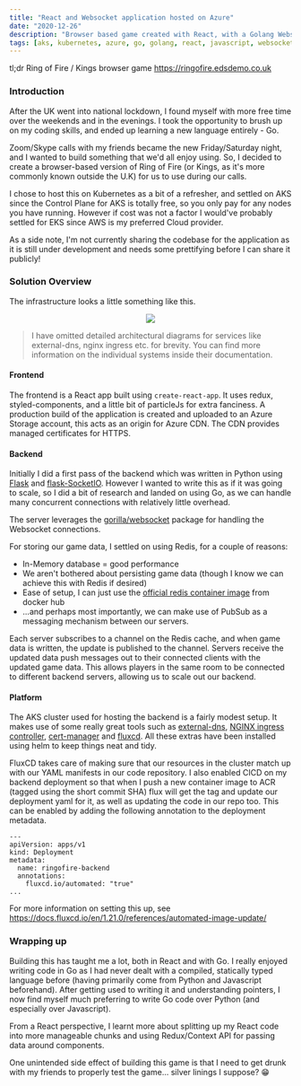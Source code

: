 ```yaml
---
title: "React and Websocket application hosted on Azure"
date: "2020-12-26"
description: "Browser based game created with React, with a Golang Websocket backend, hosted on Azure Kubernetes Service"
tags: [aks, kubernetes, azure, go, golang, react, javascript, websockets, redis]
---
```


tl;dr Ring of Fire / Kings browser game https://ringofire.edsdemo.co.uk

### Introduction
After the UK went into national lockdown, I found myself with more free time over the weekends and in the evenings. I took the opportunity to brush up on my coding skills, and ended up learning a new language entirely - Go.

Zoom/Skype calls with my friends became the new Friday/Saturday night, and I wanted to build something that we'd all enjoy using. So, I decided to create a browser-based version of Ring of Fire (or Kings, as it's more commonly known outside the U.K) for us to use during our calls.

I chose to host this on Kubernetes as a bit of a refresher, and settled on AKS since the Control Plane for AKS is totally free, so you only pay for any nodes you have running. However if cost was not a factor I would've probably settled for EKS since AWS is my preferred Cloud provider.

As a side note, I'm not currently sharing the codebase for the application as it is still under development and needs some prettifying before I can share it publicly!

### Solution Overview
The infrastructure looks a little something like this.
<p align="center">
  <img src="/images/ringofire-aks-flux/ringofire-aks.png">
</p>

> I have omitted detailed architectural diagrams for services like external-dns, nginx ingress etc. for brevity. You can find more information on the individual systems inside their documentation.

#### Frontend
The frontend is a React app built using `create-react-app`. It uses redux, styled-components, and a little bit of particleJs for extra fanciness. A production build of the application is created and uploaded to an Azure Storage account, this acts as an origin for Azure CDN. The CDN provides managed certificates for HTTPS.

#### Backend
Initially I did a first pass of the backend which was written in Python using [Flask](https://flask.palletsprojects.com/en/1.1.x/) and [flask-SocketIO](https://flask-socketio.readthedocs.io/en/latest/). However I wanted to write this as if it was going to scale, so I did a bit of research and landed on using Go, as we can handle many concurrent connections with relatively little overhead.

The server leverages the [gorilla/websocket](https://github.com/gorilla/websocket) package for handling the Websocket connections. 

For storing our game data, I settled on using Redis, for a couple of reasons:

- In-Memory database = good performance
- We aren't bothered about persisting game data (though I know we can achieve this with Redis if desired)
- Ease of setup, I can just use the [official redis container image](https://hub.docker.com/_/redis) from docker hub
- ...and perhaps most importantly, we can make use of PubSub as a messaging mechanism between our servers.

Each server subscribes to a channel on the Redis cache, and when game data is written, the update is published to the channel. Servers receive the updated data push messages out to their connected clients with the updated game data. This allows players in the same room to be connected to different backend servers, allowing us to scale out our backend.

#### Platform
The AKS cluster used for hosting the backend is a fairly modest setup. It makes use of some really great tools such as [external-dns](https://github.com/kubernetes-sigs/external-dns), [NGINX ingress controller](https://github.com/kubernetes/ingress-nginx), [cert-manager](https://github.com/jetstack/cert-manager) and [fluxcd](https://github.com/fluxcd/flux). All these extras have been installed using helm to keep things neat and tidy.

FluxCD takes care of making sure that our resources in the cluster match up with our YAML manifests in our code repository. I also enabled CICD on my backend deployment so that when I push a new container image to ACR (tagged using the short commit SHA) flux will get the tag and update our deployment yaml for it, as well as updating the code in our repo too. This can be enabled by adding the following annotation to the deployment metadata.
```
---
apiVersion: apps/v1
kind: Deployment
metadata:
  name: ringofire-backend
  annotations:
    fluxcd.io/automated: "true"
...
```
For more information on setting this up, see https://docs.fluxcd.io/en/1.21.0/references/automated-image-update/

### Wrapping up
Building this has taught me a lot, both in React and with Go. I really enjoyed writing code in Go as I had never dealt with a compiled, statically typed language before (having primarily come from Python and Javascript beforehand). After getting used to writing it and understanding pointers, I now find myself much preferring to write Go code over Python (and especially over Javascript).

From a React perspective, I learnt more about splitting up my React code into more manageable chunks and using Redux/Context API for passing data around components.

One unintended side effect of building this game is that I need to get drunk with my friends to properly test the game... silver linings I suppose? 😁
